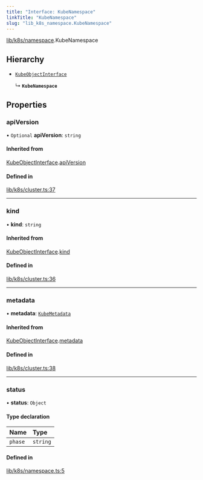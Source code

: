 ```yaml
---
title: "Interface: KubeNamespace"
linkTitle: "KubeNamespace"
slug: "lib_k8s_namespace.KubeNamespace"
---
```


[lib/k8s/namespace](../modules/lib_k8s_namespace.md).KubeNamespace

## Hierarchy

- [`KubeObjectInterface`](lib_k8s_cluster.KubeObjectInterface.md)

  ↳ **`KubeNamespace`**

## Properties

### apiVersion

• `Optional` **apiVersion**: `string`

#### Inherited from

[KubeObjectInterface](lib_k8s_cluster.KubeObjectInterface.md).[apiVersion](lib_k8s_cluster.KubeObjectInterface.md#apiversion)

#### Defined in

[lib/k8s/cluster.ts:37](https://github.com/headlamp-k8s/headlamp/blob/840d05a1/frontend/src/lib/k8s/cluster.ts#L37)

___

### kind

• **kind**: `string`

#### Inherited from

[KubeObjectInterface](lib_k8s_cluster.KubeObjectInterface.md).[kind](lib_k8s_cluster.KubeObjectInterface.md#kind)

#### Defined in

[lib/k8s/cluster.ts:36](https://github.com/headlamp-k8s/headlamp/blob/840d05a1/frontend/src/lib/k8s/cluster.ts#L36)

___

### metadata

• **metadata**: [`KubeMetadata`](lib_k8s_cluster.KubeMetadata.md)

#### Inherited from

[KubeObjectInterface](lib_k8s_cluster.KubeObjectInterface.md).[metadata](lib_k8s_cluster.KubeObjectInterface.md#metadata)

#### Defined in

[lib/k8s/cluster.ts:38](https://github.com/headlamp-k8s/headlamp/blob/840d05a1/frontend/src/lib/k8s/cluster.ts#L38)

___

### status

• **status**: `Object`

#### Type declaration

| Name | Type |
| :------ | :------ |
| `phase` | `string` |

#### Defined in

[lib/k8s/namespace.ts:5](https://github.com/headlamp-k8s/headlamp/blob/840d05a1/frontend/src/lib/k8s/namespace.ts#L5)
